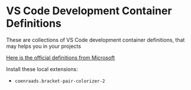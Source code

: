 # VS Code Development Container Definitions

These are collections of VS Code development container definitions, that may helps you in your projects

[Here is the official definitions from Microsoft](https://github.com/microsoft/vscode-dev-containers)

Install these local extensions:

* `coenraads.bracket-pair-colorizer-2`
